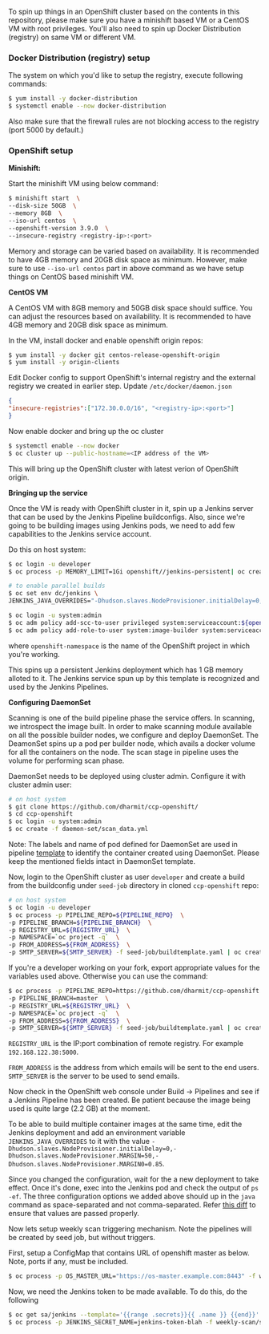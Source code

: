 To spin up things in an OpenShift cluster based on the contents in this
repository, please make sure you have a minishift based VM or a CentOS VM with
root privileges. You'll also need to spin up Docker Distribution (registry) on
same VM or different VM.

### Docker Distribution (registry) setup

The system on which you'd like to setup the registry, execute following
commands:

```bash
$ yum install -y docker-distribution
$ systemctl enable --now docker-distribution
```

Also make sure that the firewall rules are not blocking access to the registry
(port 5000 by default.)

### OpenShift setup

**Minishift:**

Start the minishift VM using below command:

```bash
$ minishift start  \
--disk-size 50GB  \
--memory 8GB  \
--iso-url centos  \
--openshift-version 3.9.0  \
--insecure-registry <registry-ip>:<port>
```

Memory and storage can be varied based on availability. It is recommended to
have 4GB memory and 20GB disk space as minimum. However, make sure to use
`--iso-url centos` part in above command as we have setup things on CentOS based
minishift VM.

**CentOS VM**

A CentOS VM with 8GB memory and 50GB disk space should suffice. You can adjust
the resources based on availability. It is recommended to have 4GB memory and
20GB disk space as minimum.

In the VM, install docker and enable openshift origin repos:

```bash
$ yum install -y docker git centos-release-openshift-origin
$ yum install -y origin-clients
```

Edit Docker config to support OpenShift's internal registry and the external
registry we created in earlier step. Update `/etc/docker/daemon.json`

```json
{
"insecure-registries":["172.30.0.0/16", "<registry-ip>:<port>"]
}
```

Now enable docker and bring up the oc cluster

```bash
$ systemctl enable --now docker
$ oc cluster up --public-hostname=<IP address of the VM>
```

This will bring up the OpenShift cluster with latest verion of OpenShift origin.

**Bringing up the service**

Once the VM is ready with OpenShift cluster in it, spin up a Jenkins server
that can be used by the Jenkins Pipeline buildconfigs. Also, since we're going
to be building images using Jenkins pods, we need to add few capabilities to
the Jenkins service account.

Do this on host system:

```bash
$ oc login -u developer
$ oc process -p MEMORY_LIMIT=1Gi openshift//jenkins-persistent| oc create -f -

# to enable parallel builds
$ oc set env dc/jenkins \
JENKINS_JAVA_OVERRIDES="-Dhudson.slaves.NodeProvisioner.initialDelay=0,-Dhudson.slaves.NodeProvisioner.MARGIN=50,-Dhudson.slaves.NodeProvisioner.MARGIN0=0.85"

$ oc login -u system:admin
$ oc adm policy add-scc-to-user privileged system:serviceaccount:${openshift-namespace}:jenkins
$ oc adm policy add-role-to-user system:image-builder system:serviceaccount:${openshift-namespace}:jenkins
```

where `openshift-namespace` is the name of the OpenShift project in which
you're working.

This spins up a persistent Jenkins deployment which has 1 GB memory alloted to
it. The Jenkins service spun up by this template is recognized and used by the
Jenkins Pipelines.

**Configuring DaemonSet**

Scanning is one of the build pipeline phase the service offers.
In scanning, we introspect the image built. In order to make scanning module
available on all the possible builder nodes, we configure and deploy
DaemonSet. The DeamonSet spins up a pod per builder node, which avails
a docker volume for all the containers on the node. The scan stage in pipeline
uses the volume for performing scan phase.

DaemonSet needs to be deployed using cluster admin.
Configure it with cluster admin user:

```bash
# on host system
$ git clone https://github.com/dharmit/ccp-openshift/
$ cd ccp-openshift
$ oc login -u system:admin
$ oc create -f daemon-set/scan_data.yml
```

Note: The labels and name of pod defined for DaemonSet are used in pipeline
[template](seed-job/template.yaml) to identify the container created using DaemonSet.
Please keep the mentioned fields intact in DaemonSet template.

Now, login to the OpenShift cluster as user `developer` and create a build from the buildconfig under
`seed-job` directory in cloned `ccp-openshift` repo:

```bash
# on host system
$ oc login -u developer
$ oc process -p PIPELINE_REPO=${PIPELINE_REPO}  \
-p PIPELINE_BRANCH=${PIPELINE_BRANCH}  \
-p REGISTRY_URL=${REGISTRY_URL}  \
-p NAMESPACE=`oc project -q`  \
-p FROM_ADDRESS=${FROM_ADDRESS}  \
-p SMTP_SERVER=${SMTP_SERVER} -f seed-job/buildtemplate.yaml | oc create -f -
```

If you're a developer working on your fork, export appropriate values for the
variables used above. Otherwise you can use the command:

```bash
$ oc process -p PIPELINE_REPO=https://github.com/dharmit/ccp-openshift  \
-p PIPELINE_BRANCH=master  \
-p REGISTRY_URL=${REGISTRY_URL}  \
-p NAMESPACE=`oc project -q`  \
-p FROM_ADDRESS=${FROM_ADDRESS}  \
-p SMTP_SERVER=${SMTP_SERVER} -f seed-job/buildtemplate.yaml | oc create -f -
```

`REGISTRY_URL` is the IP:port combination of remote registry. For example
`192.168.122.38:5000`.

`FROM_ADDRESS` is the address from which emails will be sent to the end users.
`SMTP_SERVER` is the server to be used to send emails.

Now check in the OpenShift web console under Build -> Pipelines and see if a
Jenkins Pipeline has been created. Be patient because the image being used is
quite large (2.2 GB) at the moment.

To be able to build multiple container images at the same time, edit the
Jenkins deployment and add an environment variable `JENKINS_JAVA_OVERRIDES` to
it with the value
`-Dhudson.slaves.NodeProvisioner.initialDelay=0,-Dhudson.slaves.NodeProvisioner.MARGIN=50,-Dhudson.slaves.NodeProvisioner.MARGIN0=0.85`.

Since you changed the configuration, wait for the a new deployment to take
effect. Once it's done, exec into the Jenkins pod and check the output of `ps
-ef`. The three configuration options we added above should up in the `java`
command as space-separated and not comma-separated. Refer [this
diff](https://github.com/openshift/openshift-docs/pull/7259/files?short_path=05f80f3#diff-05f80f3ab954ce57c630417065819109)
to ensure that values are passed properly.

Now lets setup weekly scan triggering mechanism. Note the pipelines will be created by seed job, but without triggers.

First, setup a ConfigMap that contains URL of openshift master as below. Note, ports if any, must be included.
```bash
$ oc process -p OS_MASTER_URL="https://os-master.example.com:8443" -f weekly-scan/os-master-config.yaml | oc apply -f -
```

Now, we need the Jenkins token to be made available. To do this, do the following

```bash
$ oc get sa/jenkins --template='{{range .secrets}}{{ .name }} {{end}}' # Name will be something like jenkins-token-blah
$ oc process -p JENKINS_SECRET_NAME=jenkins-token-blah -f weekly-scan/scheduler.yaml | oc apply -f -
```

